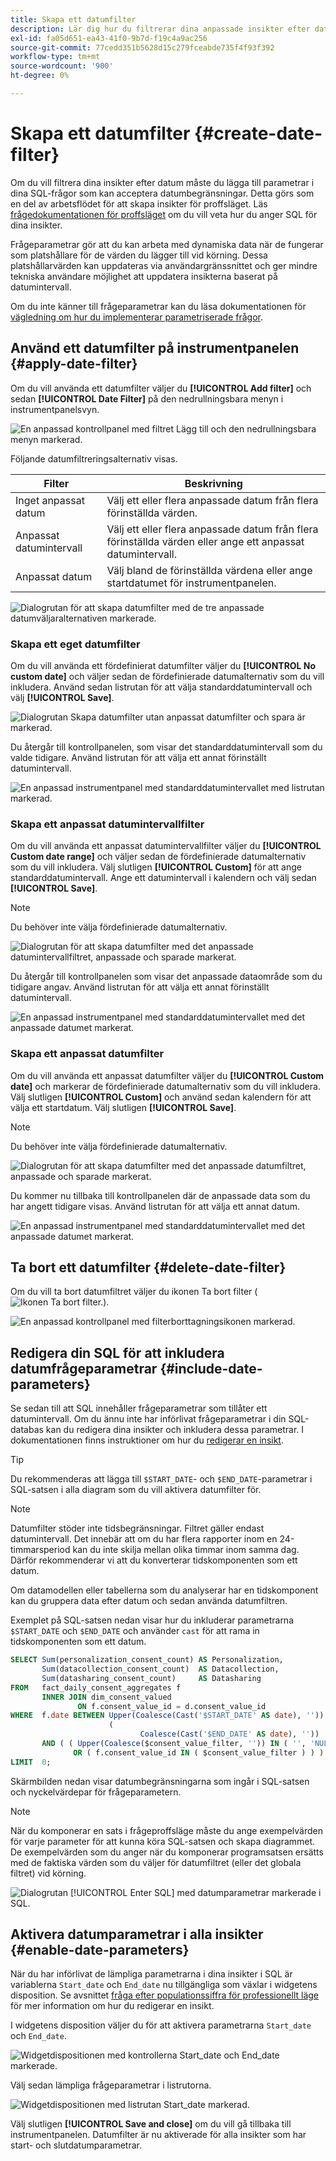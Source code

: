 ```yaml
---
title: Skapa ett datumfilter
description: Lär dig hur du filtrerar dina anpassade insikter efter datum.
exl-id: fa05d651-ea43-41f0-9b7d-f19c4a9ac256
source-git-commit: 77cedd351b5628d15c279fceabde735f4f93f392
workflow-type: tm+mt
source-wordcount: '900'
ht-degree: 0%

---
```


# Skapa ett datumfilter {#create-date-filter}

Om du vill filtrera dina insikter efter datum måste du lägga till parametrar i dina SQL-frågor som kan acceptera datumbegränsningar. Detta görs som en del av arbetsflödet för att skapa insikter för proffsläget. Läs [frågedokumentationen för proffsläget](#query-pro-mode) om du vill veta hur du anger SQL för dina insikter.

Frågeparametrar gör att du kan arbeta med dynamiska data när de fungerar som platshållare för de värden du lägger till vid körning. Dessa platshållarvärden kan uppdateras via användargränssnittet och ger mindre tekniska användare möjlighet att uppdatera insikterna baserat på datumintervall.

Om du inte känner till frågeparametrar kan du läsa dokumentationen för [vägledning om hur du implementerar parametriserade frågor](../../../../query-service/ui/parameterized-queries.md).

## Använd ett datumfilter på instrumentpanelen {#apply-date-filter}

Om du vill använda ett datumfilter väljer du **[!UICONTROL Add filter]** och sedan **[!UICONTROL Date Filter]** på den nedrullningsbara menyn i instrumentpanelsvyn.

![En anpassad kontrollpanel med filtret Lägg till och den nedrullningsbara menyn markerad.](../../../images/query-pro-mode/add-filter.png)

Följande datumfiltreringsalternativ visas.

| Filter | Beskrivning |
| --- | --- |
| Inget anpassat datum | Välj ett eller flera anpassade datum från flera förinställda värden. |
| Anpassat datumintervall | Välj ett eller flera anpassade datum från flera förinställda värden eller ange ett anpassat datumintervall. |
| Anpassat datum | Välj bland de förinställda värdena eller ange startdatumet för instrumentpanelen. |

![Dialogrutan för att skapa datumfilter med de tre anpassade datumväljaralternativen markerade.](../../../images/query-pro-mode/create-date-filter.png)

### Skapa ett eget datumfilter

Om du vill använda ett fördefinierat datumfilter väljer du **[!UICONTROL No custom date]** och väljer sedan de fördefinierade datumalternativ som du vill inkludera. Använd sedan listrutan för att välja standarddatumintervall och välj **[!UICONTROL Save]**.

![Dialogrutan Skapa datumfilter utan anpassat datumfilter och spara är markerad.](../../../images/query-pro-mode/no-custom-date-filter.png)

Du återgår till kontrollpanelen, som visar det standarddatumintervall som du valde tidigare. Använd listrutan för att välja ett annat förinställt datumintervall.

![En anpassad instrumentpanel med standarddatumintervallet med listrutan markerad.](../../../images/query-pro-mode/no-custom-date-filter-results.png)

### Skapa ett anpassat datumintervallfilter

Om du vill använda ett anpassat datumintervallfilter väljer du **[!UICONTROL Custom date range]** och väljer sedan de fördefinierade datumalternativ som du vill inkludera. Välj slutligen **[!UICONTROL Custom]** för att ange standarddatumintervall. Ange ett datumintervall i kalendern och välj sedan **[!UICONTROL Save]**.

>[!NOTE]
>
>Du behöver inte välja fördefinierade datumalternativ.

![Dialogrutan för att skapa datumfilter med det anpassade datumintervallfiltret, anpassade och sparade markerat.](../../../images/query-pro-mode/custom-date-range-filter.png)

Du återgår till kontrollpanelen som visar det anpassade dataområde som du tidigare angav. Använd listrutan för att välja ett annat förinställt datumintervall.

![En anpassad instrumentpanel med standarddatumintervallet med det anpassade datumet markerat.](../../../images/query-pro-mode/custom-date-range-filter-results.png)

### Skapa ett anpassat datumfilter

Om du vill använda ett anpassat datumfilter väljer du **[!UICONTROL Custom date]** och markerar de fördefinierade datumalternativ som du vill inkludera. Välj slutligen **[!UICONTROL Custom]** och använd sedan kalendern för att välja ett startdatum. Välj slutligen **[!UICONTROL Save]**.

>[!NOTE]
>
>Du behöver inte välja fördefinierade datumalternativ.

![Dialogrutan för att skapa datumfilter med det anpassade datumfiltret, anpassade och sparade markerat.](../../../images/query-pro-mode/custom-date-filter.png)

Du kommer nu tillbaka till kontrollpanelen där de anpassade data som du har angett tidigare visas. Använd listrutan för att välja ett annat datum.

![En anpassad instrumentpanel med standarddatumintervallet med det anpassade datumet markerat.](../../../images/query-pro-mode/custom-date-filter-results.png)

## Ta bort ett datumfilter {#delete-date-filter}

Om du vill ta bort datumfiltret väljer du ikonen Ta bort filter (![Ikonen Ta bort filter.](/help/images/icons/filter-delete.png)).

![En anpassad kontrollpanel med filterborttagningsikonen markerad.](../../../images/query-pro-mode/delete-date-filter.png)

## Redigera din SQL för att inkludera datumfrågeparametrar {#include-date-parameters}

Se sedan till att SQL innehåller frågeparametrar som tillåter ett datumintervall. Om du ännu inte har införlivat frågeparametrar i din SQL-databas kan du redigera dina insikter och inkludera dessa parametrar. I dokumentationen finns instruktioner om hur du [redigerar en insikt](../overview.md#edit).

>[!TIP]
>
>Du rekommenderas att lägga till `$START_DATE`- och `$END_DATE`-parametrar i SQL-satsen i alla diagram som du vill aktivera datumfilter för.

>[!NOTE]
>
>Datumfilter stöder inte tidsbegränsningar. Filtret gäller endast datumintervall. Det innebär att om du har flera rapporter inom en 24-timmarsperiod kan du inte skilja mellan olika timmar inom samma dag. Därför rekommenderar vi att du konverterar tidskomponenten som ett datum.

Om datamodellen eller tabellerna som du analyserar har en tidskomponent kan du gruppera data efter datum och sedan använda datumfiltren.

Exemplet på SQL-satsen nedan visar hur du inkluderar parametrarna `$START_DATE` och `$END_DATE` och använder `cast` för att rama in tidskomponenten som ett datum.

```sql
SELECT Sum(personalization_consent_count) AS Personalization,
       Sum(datacollection_consent_count)  AS Datacollection,
       Sum(datasharing_consent_count)     AS Datasharing
FROM   fact_daily_consent_aggregates f
       INNER JOIN dim_consent_valued
               ON f.consent_value_id = d.consent_value_id
WHERE  f.date BETWEEN Upper(Coalesce(Cast('$START_DATE' AS date), '')) AND Upper
                      (
                             Coalesce(Cast('$END_DATE' AS date), ''))
       AND ( ( Upper(Coalesce($consent_value_filter, '')) IN ( '', 'NULL' ) )
              OR ( f.consent_value_id IN ( $consent_value_filter ) ) )
LIMIT  0; 
```

Skärmbilden nedan visar datumbegränsningarna som ingår i SQL-satsen och nyckelvärdepar för frågeparametern.

>[!NOTE]
>
>När du komponerar en sats i frågeproffsläge måste du ange exempelvärden för varje parameter för att kunna köra SQL-satsen och skapa diagrammet. De exempelvärden som du anger när du komponerar programsatsen ersätts med de faktiska värden som du väljer för datumfiltret (eller det globala filtret) vid körning.

![Dialogrutan [!UICONTROL Enter SQL] med datumparametrar markerade i SQL.](../../../images/sql-insights/sql-date-parameters.png)

## Aktivera datumparametrar i alla insikter {#enable-date-parameters}

När du har införlivat de lämpliga parametrarna i dina insikter i SQL är variablerna `Start_date` och `End_date` nu tillgängliga som växlar i widgetens disposition. Se avsnittet [fråga efter populationssiffra för professionellt läge](#populate-widget) för mer information om hur du redigerar en insikt.

I widgetens disposition väljer du för att aktivera parametrarna `Start_date` och `End_date`.

![Widgetdispositionen med kontrollerna Start_date och End_date markerade.](../../../images/sql-insights/widget-composer-date-filter-toggles.png)

Välj sedan lämpliga frågeparametrar i listrutorna.

![Widgetdispositionen med listrutan Start_date markerad.](../../../images/sql-insights/widget-composer-date-filter-dropdown.png)

Välj slutligen **[!UICONTROL Save and close]** om du vill gå tillbaka till instrumentpanelen. Datumfilter är nu aktiverade för alla insikter som har start- och slutdatumparametrar.
